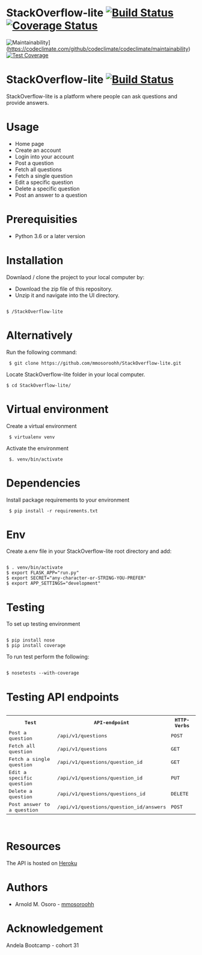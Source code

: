 # StackOverflow-lite    [![Build Status](https://travis-ci.org/mmosoroohh/StackOverflow-lite.svg?branch=ft-Endpoints-with-unittests-159718595)](https://travis-ci.org/mmosoroohh/StackOverflow-lite)   [![Coverage Status](https://coveralls.io/repos/github/mmosoroohh/StackOverflow-lite/badge.svg?branch=ft-testing-endpoints-api-159718588)](https://coveralls.io/github/mmosoroohh/StackOverflow-lite?branch=ft-Endpoints-with-unittests-159718595)
![Maintainability](https://api.codeclimate.com/v1/badges/a99a88d28ad37a79dbf6/maintainability)](https://codeclimate.com/github/codeclimate/codeclimate/maintainability)  [![Test Coverage](https://api.codeclimate.com/v1/badges/a99a88d28ad37a79dbf6/test_coverage)](https://codeclimate.com/github/codeclimate/codeclimate/test_coverage)
# StackOverflow-lite    [![Build Status](https://travis-ci.org/mmosoroohh/StackOverflow-lite.svg?branch=ft-Endpoints-with-unittests-159718595)](https://travis-ci.org/mmosoroohh/StackOverflow-lite)   

StackOverflow-lite is a platform where people can ask questions and provide answers.

# Usage
- Home page
- Create an account 
- Login into your account
- Post a question
- Fetch all questions
- Fetch a single question
- Edit a specific question
- Delete a specific question
- Post an answer to a question

# Prerequisities
- Python 3.6 or a later version

# Installation
Downlaod / clone the project to your local computer by:
- Download the zip file of this repository.
- Unzip it and navigate into the UI directory.
<pre><code>
$ /StackOverflow-lite
</code></pre>
  

# Alternatively
Run the following command:
<pre><code> $ git clone https://github.com/mmosoroohh/StackOverflow-lite.git </code></pre>
Locate StackOverflow-lite folder in your local computer.
<pre><code>$ cd StackOverflow-lite/ </code></pre>

# Virtual environment
Create a virtual environment
<pre><code> $ virtualenv venv </code></pre>
Activate the environment
<pre><code> $. venv/bin/activate </code></pre>

# Dependencies
Install package requirements to your environment
<pre><code> $ pip install -r requirements.txt </code></pre>

# Env
Create a.env file in your StackOverflow-lite root directory and add:
<pre><code>
$ . venv/bin/activate
$ export FLASK_APP="run.py"
$ export SECRET="any-character-or-STRING-YOU-PREFER"
$ export APP_SETTINGS="development"
</code></pre>

# Testing
To set up testing environment
<pre><code>
$ pip install nose
$ pip install coverage
</code></pre>
To run test perform the following:
<pre><code>
$ nosetests --with-coverage
</code></pre>
# Testing API endpoints
<pre>
<table>
<tr><th>Test</th>
<th>API-endpoint</th>
<th>HTTP-Verbs</th>
</tr>
<tr>
<td>Post a question</td>
<td>/api/v1/questions</td>
<td>POST</td>
</tr>
<tr>
<td>Fetch all question</td>
<td>/api/v1/questions</td>
<td>GET</td>
</tr>
<tr>
<td>Fetch a single question</td>
<td>/api/v1/questions/question_id</td>
<td>GET</td>
</tr>
<tr>
<td>Edit a specific question</td>
<td>/api/v1/questions/question_id</td>
<td>PUT</td>
</tr>
<tr>
<td>Delete a question</td>
<td>/api/v1/questions/questions_id</td>
<td>DELETE</td>
</tr>
<tr>
<td>Post answer to a question</td>
<td>/api/v1/questions/question_id/answers</td>
<td>POST</td>
</tr>
</tr>
</table>
</pre>

# Resources
The API is hosted on [Heroku]()
# Authors
- Arnold M. Osoro - [mmosoroohh](https://github.com/mmosoroohh)

# Acknowledgement
Andela Bootcamp - cohort 31